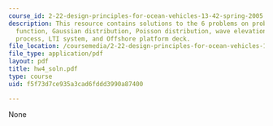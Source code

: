 ```yaml
---
course_id: 2-22-design-principles-for-ocean-vehicles-13-42-spring-2005
description: This resource contains solutions to the 6 problems on probability distribution
  function, Gaussian distribution, Poisson distribution, wave elevation as a random
  process, LTI system, and Offshore platform deck.
file_location: /coursemedia/2-22-design-principles-for-ocean-vehicles-13-42-spring-2005/f5f73d7ce935a3cad6fddd3990a87400_hw4_soln.pdf
file_type: application/pdf
layout: pdf
title: hw4_soln.pdf
type: course
uid: f5f73d7ce935a3cad6fddd3990a87400

---
```

None
